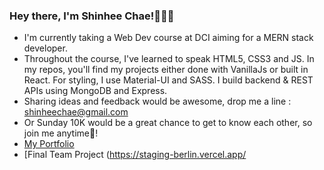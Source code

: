 ### Hey there, I'm Shinhee Chae!🙋🏻‍♀️

- I'm currently taking a Web Dev course at DCI aiming for a MERN stack developer.
- Throughout the course, I've learned to speak HTML5, CSS3 and JS. In my repos, you'll find my projects either done with VanillaJs or built in React. For styling, I use Material-UI and SASS. I build backend & REST APIs using MongoDB and Express.
- Sharing ideas and feedback would be awesome, drop me a line : shinheechae@gmail.com
- Or Sunday 10K would be a great chance to get to know each other, so join me anytime🏃‍!  
- [My Portfolio](https://shinheechae-portfolio-shinheechae.vercel.app/)
- [Final Team Project (https://staging-berlin.vercel.app/

